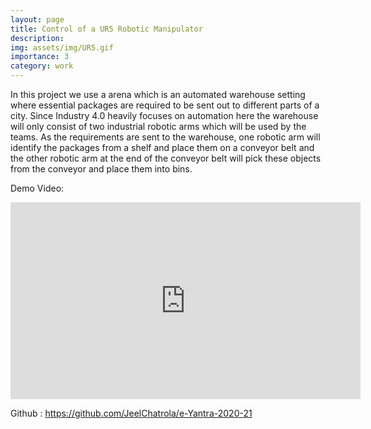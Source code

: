 ```yaml
---
layout: page
title: Control of a UR5 Robotic Manipulator
description: 
img: assets/img/UR5.gif
importance: 3
category: work
---
```


In this project we use a arena which is an automated warehouse setting where essential packages are required to be sent out to different parts of a city. Since Industry 4.0 heavily focuses on automation here the warehouse will only consist of two industrial robotic arms which will be used by the teams. As the requirements are sent to the warehouse, one robotic arm will identify the packages from a shelf and place them on a conveyor belt and the other robotic arm at the end of the conveyor belt will pick these objects from the conveyor and place them into bins.

Demo Video:
<iframe width="560" height="315" src="https://www.youtube.com/embed/uUPZPef96B4?si=gmNR6Rv2E1IHchtt&amp;start=34" title="YouTube video player" frameborder="0" allow="accelerometer; autoplay; clipboard-write; encrypted-media; gyroscope; picture-in-picture; web-share" allowfullscreen></iframe>

Github : https://github.com/JeelChatrola/e-Yantra-2020-21

